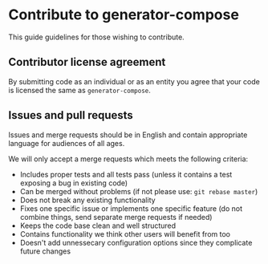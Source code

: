 # Contribute to generator-compose

This guide guidelines for those wishing to contribute.

## Contributor license agreement

By submitting code as an individual or as an entity you agree that your code is licensed the same as `generator-compose`.

## Issues and pull requests

Issues and merge requests should be in English and contain appropriate language for audiences of all ages.

We will only accept a merge requests which meets the following criteria:

* Includes proper tests and all tests pass (unless it contains a test exposing a bug in existing code)
* Can be merged without problems (if not please use: `git rebase master`)
* Does not break any existing functionality
* Fixes one specific issue or implements one specific feature (do not combine things, send separate merge requests if needed)
* Keeps the code base clean and well structured
* Contains functionality we think other users will benefit from too
* Doesn't add unnessecary configuration options since they complicate future changes

